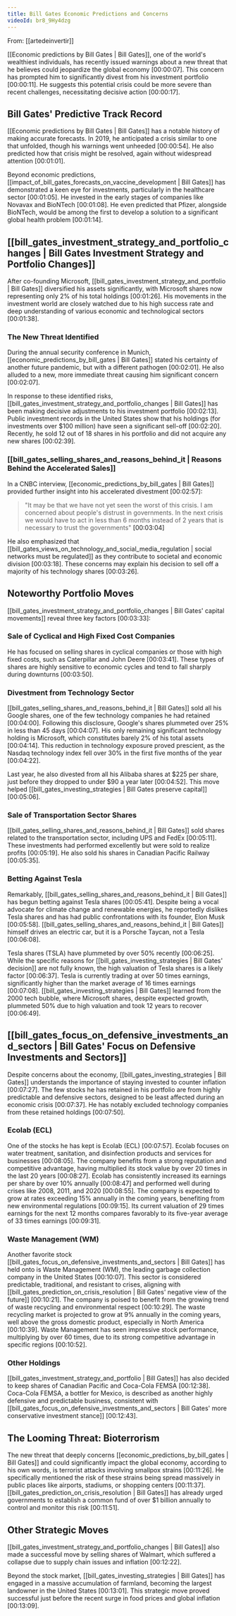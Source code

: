 ```yaml
---
title: Bill Gates Economic Predictions and Concerns
videoId: br8_9Hy4dzg
---
```


From: [[artedeinvertir]] <br/> 

[[Economic predictions by Bill Gates | Bill Gates]], one of the world's wealthiest individuals, has recently issued warnings about a new threat that he believes could jeopardize the global economy [00:00:07]. This concern has prompted him to significantly divest from his investment portfolio [00:00:11]. He suggests this potential crisis could be more severe than recent challenges, necessitating decisive action [00:00:17].

## Bill Gates' Predictive Track Record

[[Economic predictions by Bill Gates | Bill Gates]] has a notable history of making accurate forecasts. In 2019, he anticipated a crisis similar to one that unfolded, though his warnings went unheeded [00:00:54]. He also predicted how that crisis might be resolved, again without widespread attention [00:01:01].

Beyond economic predictions, [[impact_of_bill_gates_forecasts_on_vaccine_development | Bill Gates]] has demonstrated a keen eye for investments, particularly in the healthcare sector [00:01:05]. He invested in the early stages of companies like Novavax and BioNTech [00:01:08]. He even predicted that Pfizer, alongside BioNTech, would be among the first to develop a solution to a significant global health problem [00:01:14].

## [[bill_gates_investment_strategy_and_portfolio_changes | Bill Gates Investment Strategy and Portfolio Changes]]

After co-founding Microsoft, [[bill_gates_investment_strategy_and_portfolio | Bill Gates]] diversified his assets significantly, with Microsoft shares now representing only 2% of his total holdings [00:01:26]. His movements in the investment world are closely watched due to his high success rate and deep understanding of various economic and technological sectors [00:01:38].

### The New Threat Identified

During the annual security conference in Munich, [[economic_predictions_by_bill_gates | Bill Gates]] stated his certainty of another future pandemic, but with a different pathogen [00:02:01]. He also alluded to a new, more immediate threat causing him significant concern [00:02:07].

In response to these identified risks, [[bill_gates_investment_strategy_and_portfolio_changes | Bill Gates]] has been making decisive adjustments to his investment portfolio [00:02:13]. Public investment records in the United States show that his holdings (for investments over $100 million) have seen a significant sell-off [00:02:20]. Recently, he sold 12 out of 18 shares in his portfolio and did not acquire any new shares [00:02:39].

### [[bill_gates_selling_shares_and_reasons_behind_it | Reasons Behind the Accelerated Sales]]

In a CNBC interview, [[economic_predictions_by_bill_gates | Bill Gates]] provided further insight into his accelerated divestment [00:02:57]:
> "It may be that we have not yet seen the worst of this crisis. I am concerned about people's distrust in governments. In the next crisis we would have to act in less than 6 months instead of 2 years that is necessary to trust the governments" <a class="yt-timestamp" data-t="00:03:04">[00:03:04]</a>

He also emphasized that [[bill_gates_views_on_technology_and_social_media_regulation | social networks must be regulated]] as they contribute to societal and economic division [00:03:18]. These concerns may explain his decision to sell off a majority of his technology shares [00:03:26].

## Noteworthy Portfolio Moves

[[bill_gates_investment_strategy_and_portfolio_changes | Bill Gates' capital movements]] reveal three key factors [00:03:33]:

### Sale of Cyclical and High Fixed Cost Companies
He has focused on selling shares in cyclical companies or those with high fixed costs, such as Caterpillar and John Deere [00:03:41]. These types of shares are highly sensitive to economic cycles and tend to fall sharply during downturns [00:03:50].

### Divestment from Technology Sector
[[bill_gates_selling_shares_and_reasons_behind_it | Bill Gates]] sold all his Google shares, one of the few technology companies he had retained [00:04:00]. Following this disclosure, Google's shares plummeted over 25% in less than 45 days [00:04:07]. His only remaining significant technology holding is Microsoft, which constitutes barely 2% of his total assets [00:04:14]. This reduction in technology exposure proved prescient, as the Nasdaq technology index fell over 30% in the first five months of the year [00:04:22].

Last year, he also divested from all his Alibaba shares at $225 per share, just before they dropped to under $90 a year later [00:04:52]. This move helped [[bill_gates_investing_strategies | Bill Gates preserve capital]] [00:05:06].

### Sale of Transportation Sector Shares
[[bill_gates_selling_shares_and_reasons_behind_it | Bill Gates]] sold shares related to the transportation sector, including UPS and FedEx [00:05:11]. These investments had performed excellently but were sold to realize profits [00:05:19]. He also sold his shares in Canadian Pacific Railway [00:05:35].

### Betting Against Tesla
Remarkably, [[bill_gates_selling_shares_and_reasons_behind_it | Bill Gates]] has begun betting against Tesla shares [00:05:41]. Despite being a vocal advocate for climate change and renewable energies, he reportedly dislikes Tesla shares and has had public confrontations with its founder, Elon Musk [00:05:58]. [[bill_gates_selling_shares_and_reasons_behind_it | Bill Gates]] himself drives an electric car, but it is a Porsche Taycan, not a Tesla [00:06:08].

Tesla shares (TSLA) have plummeted by over 50% recently [00:06:25]. While the specific reasons for [[bill_gates_investing_strategies | Bill Gates' decision]] are not fully known, the high valuation of Tesla shares is a likely factor [00:06:37]. Tesla is currently trading at over 50 times earnings, significantly higher than the market average of 16 times earnings [00:07:08]. [[bill_gates_investing_strategies | Bill Gates]] learned from the 2000 tech bubble, where Microsoft shares, despite expected growth, plummeted 50% due to high valuation and took 12 years to recover [00:06:49].

## [[bill_gates_focus_on_defensive_investments_and_sectors | Bill Gates' Focus on Defensive Investments and Sectors]]

Despite concerns about the economy, [[bill_gates_investing_strategies | Bill Gates]] understands the importance of staying invested to counter inflation [00:07:27]. The few stocks he has retained in his portfolio are from highly predictable and defensive sectors, designed to be least affected during an economic crisis [00:07:37]. He has notably excluded technology companies from these retained holdings [00:07:50].

### Ecolab (ECL)
One of the stocks he has kept is Ecolab (ECL) [00:07:57]. Ecolab focuses on water treatment, sanitation, and disinfection products and services for businesses [00:08:05]. The company benefits from a strong reputation and competitive advantage, having multiplied its stock value by over 20 times in the last 20 years [00:08:27]. Ecolab has consistently increased its earnings per share by over 10% annually [00:08:47] and performed well during crises like 2008, 2011, and 2020 [00:08:55]. The company is expected to grow at rates exceeding 15% annually in the coming years, benefiting from new environmental regulations [00:09:15]. Its current valuation of 29 times earnings for the next 12 months compares favorably to its five-year average of 33 times earnings [00:09:31].

### Waste Management (WM)
Another favorite stock [[bill_gates_focus_on_defensive_investments_and_sectors | Bill Gates]] has held onto is Waste Management (WM), the leading garbage collection company in the United States [00:10:07]. This sector is considered predictable, traditional, and resistant to crises, aligning with [[bill_gates_prediction_on_crisis_resolution | Bill Gates' negative view of the future]] [00:10:21]. The company is poised to benefit from the growing trend of waste recycling and environmental respect [00:10:29]. The waste recycling market is projected to grow at 9% annually in the coming years, well above the gross domestic product, especially in North America [00:10:39]. Waste Management has seen impressive stock performance, multiplying by over 60 times, due to its strong competitive advantage in specific regions [00:10:52].

### Other Holdings
[[bill_gates_investment_strategy_and_portfolio | Bill Gates]] has also decided to keep shares of Canadian Pacific and Coca-Cola FEMSA [00:12:38]. Coca-Cola FEMSA, a bottler for Mexico, is described as another highly defensive and predictable business, consistent with [[bill_gates_focus_on_defensive_investments_and_sectors | Bill Gates' more conservative investment stance]] [00:12:43].

## The Looming Threat: Bioterrorism

The new threat that deeply concerns [[economic_predictions_by_bill_gates | Bill Gates]] and could significantly impact the global economy, according to his own words, is terrorist attacks involving smallpox strains [00:11:26]. He specifically mentioned the risk of these strains being spread massively in public places like airports, stadiums, or shopping centers [00:11:37]. [[bill_gates_prediction_on_crisis_resolution | Bill Gates]] has already urged governments to establish a common fund of over $1 billion annually to control and monitor this risk [00:11:51].

## Other Strategic Moves

[[bill_gates_investment_strategy_and_portfolio_changes | Bill Gates]] also made a successful move by selling shares of Walmart, which suffered a collapse due to supply chain issues and inflation [00:12:22].

Beyond the stock market, [[bill_gates_investing_strategies | Bill Gates]] has engaged in a massive accumulation of farmland, becoming the largest landowner in the United States [00:13:01]. This strategic move proved successful just before the recent surge in food prices and global inflation [00:13:09].